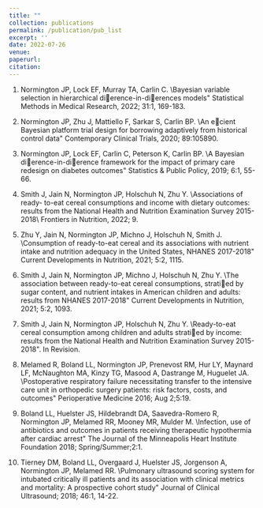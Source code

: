 ```yaml
---
title: ""
collection: publications
permalink: /publication/pub_list
excerpt: ''
date: 2022-07-26
venue: 
paperurl: 
citation: 
---
```


1. Normington JP, Lock EF, Murray TA, Carlin C. \Bayesian variable selection in
hierarchical dierence-in-dierences models" Statistical Methods in Medical Research,
2022; 31:1, 169-183.

2. Normington JP, Zhu J, Mattiello F, Sarkar S, Carlin BP. \An ecient Bayesian
platform trial design for borrowing adaptively from historical control data" Contemporary
Clinical Trials, 2020; 89:105890.

3. Normington JP, Lock EF, Carlin C, Peterson K, Carlin BP. \A Bayesian
dierence-in-dierence framework for the impact of primary care redesign on
diabetes outcomes" Statistics & Public Policy, 2019; 6:1, 55-66.

4. Smith J, Jain N, Normington JP, Holschuh N, Zhu Y. \Associations of ready-
to-eat cereal consumptions and income with dietary outcomes: results from the
National Health and Nutrition Examination Survey 2015-2018\ Frontiers in Nutrition,
2022; 9.

5. Zhu Y, Jain N, Normington JP, Michno J, Holschuh N, Smith J. \Consumption
of ready-to-eat cereal and its associations with nutrient intake and nutrition
adequacy in the United States, NHANES 2017-2018" Current Developments in
Nutrition, 2021; 5:2, 1115.

6. Smith J, Jain N, Normington JP, Michno J, Holschuh N, Zhu Y. \The association
between ready-to-eat cereal consumptions, stratied by sugar content, and nutrient
intakes in American children and adults: results from NHANES 2017-2018" Current
Developments in Nutrition, 2021; 5:2, 1093.

7. Smith J, Jain N, Normington JP, Holschuh N, Zhu Y. \Ready-to-eat cereal
consumption among children and adults stratied by income: results from the
National Health and Nutrition Examination Survey 2015-2018". In Revision.

8. Melamed R, Boland LL, Normington JP, Prenevost RM, Hur LY, Maynard LF,
McNaughton MA, Kinzy TG, Masood A, Dastrange M, Huguelet JA. \Postoperative
respiratory failure necessitating transfer to the intensive care unit in orthopedic
surgery patients: risk factors, costs, and outcomes" Perioperative Medicine 2016;
Aug 2;5:19.

9. Boland LL, Huelster JS, Hildebrandt DA, Saavedra-Romero R, Normington JP,
Melamed RR, Mooney MR, Mulder M. \Infection, use of antibiotics and outcomes
in patients receiving therapeutic hypothermia after cardiac arrest" The Journal
of the Minneapolis Heart Institute Foundation 2018; Spring/Summer;2:1.

10. Tierney DM, Boland LL, Overgaard J, Huelster JS, Jorgenson A, Normington
JP, Melamed RR. \Pulmonary ultrasound scoring system for intubated critically
ill patients and its association with clinical metrics and mortality: A prospective
cohort study" Journal of Clinical Ultrasound; 2018; 46:1, 14-22.